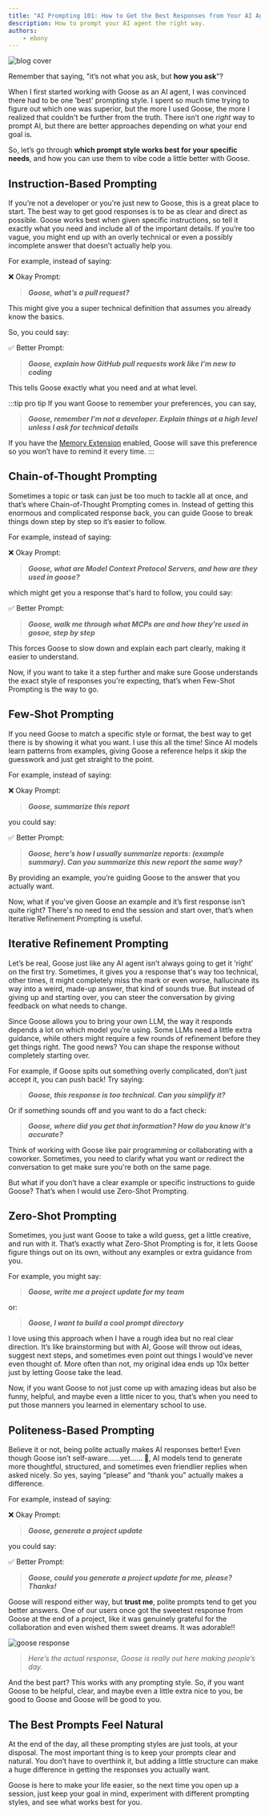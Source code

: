 ```yaml
---
title: "AI Prompting 101: How to Get the Best Responses from Your AI Agent"
description: How to prompt your AI agent the right way.
authors: 
    - ebony
---
```

![blog cover](prompt.png)

Remember that saying, "it’s not what you ask, but **how you ask**"?

When I first started working with Goose as an AI agent, I was convinced there had to be one ‘best' prompting style. I spent so much time trying to figure out which one was superior, but the more I used Goose, the more I realized that couldn't be further from the truth. There isn’t one _right_  way to prompt AI, but there are better approaches depending on what your end goal is.

So, let’s go through **which prompt style works best for your specific needs**, and how you can use them to vibe code a little better with Goose.

<!--truncate-->

## Instruction-Based Prompting

If you’re not a developer or you're just new to Goose, this is a great place to start. The best way to get good responses is to be as clear and direct as possible. Goose works best when given specific instructions, so tell it exactly what you need and include all of the important details. If you’re too vague, you might end up with an overly technical or even a possibly incomplete answer that doesn’t actually help you.


For example, instead of saying:

❌ Okay Prompt: 

>_**Goose, what’s a pull request?**_ 

This might give you a super technical definition that assumes you already know the basics. 

So, you could say:

✅ Better Prompt:
>_**Goose, explain how GitHub pull requests work like I’m new to coding**_ 

This tells Goose exactly what you need and at what level. 


:::tip pro tip
If you want Goose to remember your preferences, you can say, 

>_**Goose, remember I’m not a developer. Explain things at a high level unless I ask for technical details**_

If you have the [Memory Extension](/docs/tutorials/memory-mcp) enabled, Goose will save this preference so you won’t have to remind it every time. 
:::

## Chain-of-Thought Prompting

Sometimes a topic or task can just be too much to tackle all at once, and that’s where Chain-of-Thought Prompting comes in. Instead of getting this enormous and complicated response back, you can guide Goose to break things down step by step so it’s easier to follow.


For example, instead of saying:

❌ Okay Prompt: 

>_**Goose, what are Model Context Protocol Servers, and how are they used in goose?**_

which might get you a response that's hard to follow, you could say:

✅ Better Prompt:
 
>_**Goose, walk me through what MCPs are and how they're used in gosoe, step by step**_ 

This forces Goose to slow down and explain each part clearly, making it easier to understand.

Now, if you want to take it a step further and make sure Goose understands the exact style of responses you're expecting, that’s when Few-Shot Prompting is the way to go.

## Few-Shot Prompting

If you need Goose to match a specific style or format, the best way to get there is by showing it what you want. I use this all the time! Since AI models learn patterns from examples, giving Goose a reference helps it skip the guesswork and just get straight to the point.

For example, instead of saying: 

❌ Okay Prompt: 

>_**Goose, summarize this report**_ 

you could say: 

✅ Better Prompt:

>_**Goose, here’s how I usually summarize reports: (example summary). Can you summarize this new report the same way?**_
 
By providing an example, you’re guiding Goose to the answer that you actually want.

Now, what if you've given Goose an example and it’s first response isn’t quite right? There's no need to end the session and start over, that’s when Iterative Refinement Prompting is useful.

## Iterative Refinement Prompting

Let’s be real, Goose just like any AI agent isn’t always going to get it 'right' on the first try. Sometimes, it gives you a response that's way too technical, other times, it might completely miss the mark or even worse, hallucinate its way into a weird, made-up answer, that kind of sounds true. But instead of giving up and starting over, you can steer the conversation by giving feedback on what needs to change.

Since Goose allows you to bring your own LLM, the way it responds depends a lot on which model you’re using. Some LLMs need a little extra guidance, while others might require a few rounds of refinement before they get things right. The good news? You can shape the response without completely starting over.

For example, if Goose spits out something overly complicated, don’t just accept it, you can push back! Try saying:

>_**Goose, this response is too technical. Can you simplify it?**_ 

Or if something sounds off and you want to do a fact check:

>_**Goose, where did you get that information? How do you know it's accurate?**_ 

Think of working with Goose like pair programming or collaborating with a coworker. Sometimes, you need to clarify what you want or redirect the conversation to get make sure you're both on the same page.

But what if you don’t have a clear example or specific instructions to guide Goose? That’s when I would use Zero-Shot Prompting.

## Zero-Shot Prompting

Sometimes, you just want Goose to take a wild guess, get a little creative, and run with it. That’s exactly what Zero-Shot Prompting is for, it lets Goose figure things out on its own, without any examples or extra guidance from you.

For example, you might say:

>_**Goose, write me a project update for my team**_ 

or: 

>_**Goose, I want to build a cool prompt directory**_ 

I love using this approach when I have a rough idea but no real clear direction. It’s like brainstorming but with AI, Goose will throw out ideas, suggest next steps, and sometimes even point out things I would’ve never even thought of. More often than not, my original idea ends up 10x better just by letting Goose take the lead.

Now, if you want Goose to not just come up with amazing ideas but also be funny, helpful, and maybe even a little nicer to you, that’s when you need to put those manners you learned in elementary school to use.

## Politeness-Based Prompting

Believe it or not, being polite actually makes AI responses better! Even though Goose isn’t self-aware……yet…… 👀, AI models tend to generate more thoughtful, structured, and sometimes even friendlier replies when asked nicely. So yes, saying “please” and “thank you” actually makes a difference.

For example, instead of saying:

❌ Okay Prompt:

>_**Goose, generate a project update**_ 

you could say:

✅ Better Prompt:

>_**Goose, could you generate a project update for me, please? Thanks!**_ 

Goose will respond either way, but **trust me**, polite prompts tend to get you better answers. One of our users once got the sweetest response from Goose at the end of a project, like it was genuinely grateful for the collaboration and even wished them sweet dreams. It was adorable!!

![goose response](politenessprompt.png)
>_Here’s the actual response, Goose is really out here making people’s day._

And the best part? This works with any prompting style. So, if you want Goose to be helpful, clear, and maybe even a little extra nice to you, be good to Goose and Goose will be good to you.

## The Best Prompts Feel Natural

At the end of the day, all these prompting styles are just tools, at your disposal. The most important thing is to keep your prompts clear and natural. You don’t have to overthink it, but adding a little structure can make a huge difference in getting the responses you actually want.

Goose is here to make your life easier, so the next time you open up a session, just keep your goal in mind, experiment with different prompting styles, and see what works best for you.

<head>
  <meta property="og:title" content="AI Prompting 101: How to Craft The Perfect Prompt" />
  <meta property="og:type" content="article" />
  <meta property="og:url" content="https://block.github.io/goose/blog/2025/03/13/better-ai-prompting" />
  <meta property="og:description" content="How to prompt and vibe code your way to better responses." />
  <meta property="og:image" content="http://block.github.io/goose/assets/images/prompt-078b12695f95c4f0eac3861a8a2611ef.png" />
  <meta name="twitter:card" content="summary_large_image" />
  <meta property="twitter:domain" content="block.github.io/goose" />
  <meta name="twitter:title" content="AI Prompting 101: How to Craft The Perfect Prompt" />
  <meta name="twitter:description" content="How to prompt and vibe code your way to better responses." />
  <meta name="twitter:image" content="http://block.github.io/goose/assets/images/prompt-078b12695f95c4f0eac3861a8a2611ef.png" />
</head>